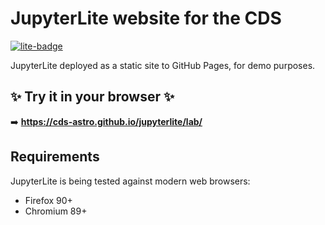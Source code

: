 # JupyterLite website for the CDS

[![lite-badge](https://jupyterlite.rtfd.io/en/latest/_static/badge.svg)](https://cds-astro.github.io/jupyterlite/lab/index.html)

JupyterLite deployed as a static site to GitHub Pages, for demo purposes.

## ✨ Try it in your browser ✨

➡️ **https://cds-astro.github.io/jupyterlite/lab/**

## Requirements

JupyterLite is being tested against modern web browsers:

- Firefox 90+
- Chromium 89+
